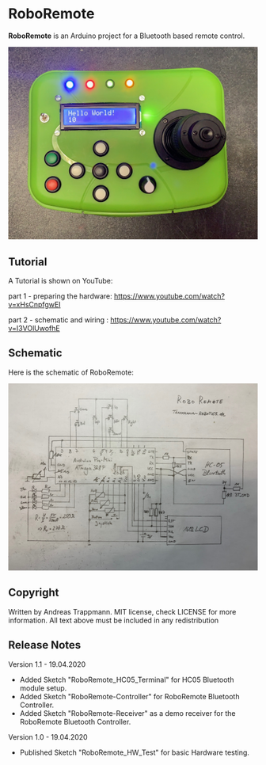 # RoboRemote

**RoboRemote** is an Arduino project for a Bluetooth based remote control.

![RoboRemote](./docs/RoboRemote.png)

## Tutorial
A Tutorial is shown on YouTube:

  part 1 - preparing the hardware: https://www.youtube.com/watch?v=xHsCnpfgwEI

  part 2 - schematic and wiring  : https://www.youtube.com/watch?v=I3VOlUwofhE

## Schematic
Here is the schematic of RoboRemote:

![Schematic](./docs/RoboRemote-Schematic_v1.0.png)

## Copyright
Written by Andreas Trappmann.
MIT license, check LICENSE for more information.
All text above must be included in any redistribution

## Release Notes

Version 1.1 - 19.04.2020

  * Added Sketch "RoboRemote_HC05_Terminal" for HC05 Bluetooth module setup.
  * Added Sketch "RoboRemote-Controller" for RoboRemote Bluetooth Controller.
  * Added Sketch "RoboRemote-Receiver" as a demo receiver for the RoboRemote Bluetooth Controller.

Version 1.0 - 19.04.2020

  * Published Sketch "RoboRemote_HW_Test" for basic Hardware testing.
